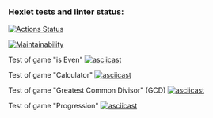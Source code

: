### Hexlet tests and linter status:
[![Actions Status](https://github.com/paulvino/java-project-61/workflows/hexlet-check/badge.svg)](https://github.com/paulvino/java-project-61/actions)

[![Maintainability](https://api.codeclimate.com/v1/badges/b941d93cd6e0116f9d4e/maintainability)](https://codeclimate.com/github/paulvino/java-project-61/maintainability)

Test of game "is Even"
[![asciicast](https://asciinema.org/a/5xB95nuH1RJJjvnATmxsHK5zv.svg)](https://asciinema.org/a/5xB95nuH1RJJjvnATmxsHK5zv)

Test of game "Calculator"
[![asciicast](https://asciinema.org/a/lSzzM8Lv98ZbjBDVszKXiwiSL.svg)](https://asciinema.org/a/lSzzM8Lv98ZbjBDVszKXiwiSL)

Test of game "Greatest Common Divisor" (GCD)
[![asciicast](https://asciinema.org/a/e4UQ80iUs7EjNrlCTIaie7lJu.svg)](https://asciinema.org/a/e4UQ80iUs7EjNrlCTIaie7lJu)

Test of game "Progression"
[![asciicast](https://asciinema.org/a/c2PJ1BKe3hxfsElASPrcRClsX.svg)](https://asciinema.org/a/c2PJ1BKe3hxfsElASPrcRClsX)
